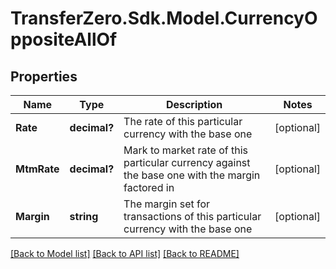 
# TransferZero.Sdk.Model.CurrencyOppositeAllOf

## Properties

Name | Type | Description | Notes
------------ | ------------- | ------------- | -------------
**Rate** | **decimal?** | The rate of this particular currency with the base one | [optional] 
**MtmRate** | **decimal?** | Mark to market rate of this particular currency against the base one with the margin factored in | [optional] 
**Margin** | **string** | The margin set for transactions of this particular currency with the base one | [optional] 

[[Back to Model list]](../README.md#documentation-for-models)
[[Back to API list]](../README.md#documentation-for-api-endpoints)
[[Back to README]](../README.md)

